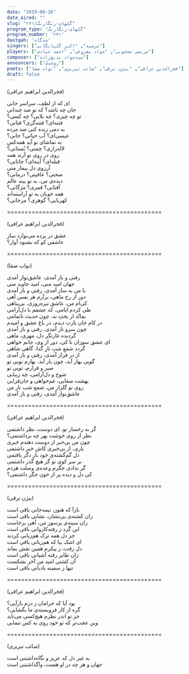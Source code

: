 ```yaml
---
date: "2019-09-26"
date_aired: ""
slug: "گلهای-رنگارنگ/۲۳۱"
program_type: "گلهای-رنگارنگ"
program_number: '۲۳۱'
dastgah: 'سه‌گاه'
singers: ["مرضیه", "اکبر گلپایگانی"]
players: ["مرتضی محجوبی", "جواد معروفی", "احمد عبادی"]
composer: ["سیدجواد بدیع‌زاده"]
announcers: ["روشنک"]
poets: ["فخرالدین عراقی", "بیژن ترقی", "صائب تبریزی", "نواب صفا"]
draft: false
---
```


(فخرالدین ابراهیم عراقی)  

ای که از لطف، سراسر جانی  
جان چه باشد؟ که تو صد چندانی  
تو چه چیزی؟ چه بلایی؟ چه کسی؟  
فتنه‌ای؟ فتنه‌گری؟ فتانی؟  
به دمی زنده کنی صد مرده  
عیسی‌ای؟ آب حیاتی؟ جانی؟  
به تماشای تو آید همه‌کس  
لاله‌زاری؟ چمنی؟ بُستانی؟  
روی در روی تو آرند همه  
قبله‌ای؟ آینه‌ای؟ جانانی؟  
آرزوی دل بیمار منی  
صحتی؟ عافیتی؟ درمانی؟  
دیده‌ی من، به تو بیند عالم  
آفتابی؟ قمری؟ مژگانی؟  
همه خوبان به تو آراسته‌اند  
کهربایی؟ گوهری؟ مرجانی؟  

============================================  

(فخرالدین ابراهیم عراقی)  

عشق در پرده می‌نوازد ساز  
عاشقی کو که بشنود آواز؟  

============================================  

(نواب صفا)  

رفتی و باز آمدی، عاشق‌نواز آمدی  
جهان امید منی، امید جاوید منی  
با من به ساز آمدی، رفتی و باز آمدی  
دور از رخ ماهی، برآرم هر نفس آهی  
کی‌ام من، عاشق تیره‌روزی، بی‌پناهی  
طی کردم ایامی، که عشقم با دل‌آرامی  
بمانْد از بختِ بد، چون حدیث ناتمامی  
در کام جان بازت دیدم، در باغ عشق و امیدم  
چون سرو ناز آمدی، رفتی و باز آمدی  
گردیده غارتگر دل، مهری، ماهی  
ای عشق سوزان تا کی، دور از وی، جانم خواهی  
گردد شمعِ شبِ تارِ گدا، گاهی شاهی  
از در فراز آمدی، رفتی و باز آمدی  
گویی بهار آید، چون یار آید، بهارم تویی تو  
صبر و قرارم، تویی تو  
شوخ و دل‌آرامی، چه زیبایی  
بهشت صفایی، غم‌خواهی و جان‌فزایی  
روی تو گلزار من، شمع شب تار من  
عاشق‌نواز آمدی، رفتی و باز آمدی  

============================================  

(فخرالدین ابراهیم عراقی)  

گر به رخسار تو، ای دوست، نظر داشتمی  
نظر از روی خوشت بهر چه برداشتمی؟  
چون من بی‌خبر از دوست دهندم خبری  
باری، از بی‌خبری کاش خبر داشتمی  
دل گم‌گشته‌ی خود بار دگر یافتمی  
بر سر کوی تو گر هیچ گذر داشتمی  
گر ندادی جگرم وعده‌ی وصلت هردم  
کی دل و دیده پر از خون جگر داشتمی؟  

============================================  

(بیژن ترقی)  

بازآ که هنوز، نیمه‌جانی باقی است  
زان کشته‌ی بی‌نشان، نشانی باقی است  
زان سینه‌ی پرسوز من، آهی برجاست  
این گَرد ز رفته‌کاروانی باقی است  
جز دل همه ترک هم‌زبانی کردند  
ای اشک بیا که هم‌زبانی باقی است  
دل رفت، ز پیکرم همین نقش بماند  
زان طایر رفته آشیانی باقی است  
آن کشتی امید من آخر بشکست  
تنها ز سفینه بادبانی باقی است  

============================================  

(فخرالدین ابراهیم عراقی)  

بود آیا که خرامان ز درم بازآیی؟  
گره از کار فروبسته‌ی ما بگشایی؟  
جز تو اندر نظرم هیچ‌کسی می‌ناید  
وین عجب‌تر که تو خود روی به کس ننمایی  

============================================  

(صائب تبریزی)  

به غیر دل که عزیز و نگاه‌داشتنی است  
جهان و هر چه در او هست، واگذاشتنی است  
